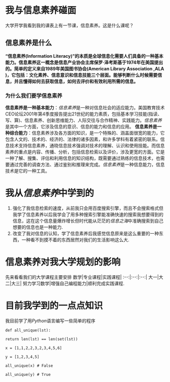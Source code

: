# 我与信息素养碰面
大学开学我看到我的课表上有一节课，信息素养。这是什么课呢？
## 信息素养是什么
**“信息素养(Information Literacy)”的本质是全球信息化需要人们具备的一种基本能力。信息素养这一概念是信息产业协会主席保罗·泽考斯基于1974年在美国提出的。简单的定义来自1989年美国图书协会(American Library Association ,ALA )，它包括：文化素养、信息意识和信息技能三个层面。能够判断什么时候需要信息，并且懂得如何去获取信息，如何去评价和有效利用所需的信息。**
### 为什么我们要学信息素养
**信息素养是一种基本能力**：*信息素养*是一种对信息社会的适应能力。美国教育技术CEO论坛2001年第4季度报告提出21世纪的能力素质，包括基本学习技能(指读、写、算)、信息素养、创新思维能力、人际交往与合作精神、实践能力。*信息素养*是其中一个方面，它涉及信息的意识、信息的能力和信息的应用。
**信息素养是一种综合能力**：信息素养涉及各方面的知识，是一个特殊的、涵盖面很宽的能力，它包含人文的、技术的、经济的、法律的诸多因素，和许多学科有着紧密的联系。信息技术支持信息素养，通晓信息技术强调对技术的理解、认识和使用技能。而信息素养的重点是内容、传播、分析，包括信息检索以及评价，涉及更宽的方面。它是一种了解、搜集、评估和利用信息的知识结构，既需要通过熟练的信息技术，也需要通过完善的调查方法、通过鉴别和推理来完成。*信息素养*是一种信息能力，信息技术是它的一种工具。
# 我从*信息素养*中学到的
1. 强化了我信息检索的速度，从前我只会用百度搜索引擎，而且不会搜索格式但我学了信息素养以后我学会了用多种搜索引擎能准确快速的搜索我想要得到的信息，这在这个信息量爆炸增长但时代能从茫茫的*信息之海*中准确搜索到自己想要的信息也是一种能力.
2. 改变了我对信息的认知，学了信息素养后我感觉信息原来是这么重要的一种东西，一种看不到摸不着的东西居然对我们的生活影响这么大.
# 信息素养对我大学规划的影响
先来看看我们的大学课程主要安排
数学|专业课程|实践课程|
:--:|:--:|:--:|
大一|大二|大三|
努力学习数学|增强自己编程能力|顺利完成实践课程.
# 目前我学到的一点点知识
我目前学了用*Python*语言编写一些简单的程序
```
def all_unique(lst):

return len(lst) == len(set(lst))

x = [1,1,2,2,3,2,3,4,5,6]

y = [1,2,3,4,5]

all_unique(x) # False

all_unique(y) # True
```
